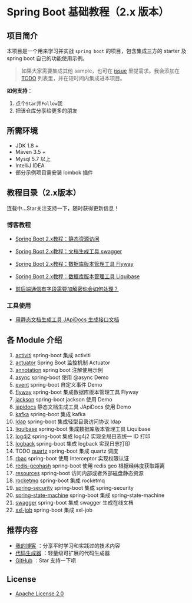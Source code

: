 # Spring Boot 基础教程（2.x 版本）

## 项目简介
本项目是一个用来学习并实战 `spring boot` 的项目，包含集成三方的 starter 及 spring boot 自己的功能使用示例。

> 如果大家需要集成其他 sample，也可在 [issue](https://github.com/zhuyizhuo/spring-boot-samples/issues/new) 里提需求。我会添加在 [TODO](./TODO.md) 列表里，并在短时间内集成进本项目。

**如何支持**：

1. 点个`Star`并`Follow`我
2. 把该仓库分享给更多的朋友

## 所需环境
- JDK 1.8 +
- Maven 3.5 +
- Mysql 5.7 以上
- IntelliJ IDEA
- 部分示例项目需安装 lombok 插件

## 教程目录（2.x版本）

连载中...Star关注支持一下，随时获得更新信息！

### 博客教程

- [Spring Boot 2.x教程：静态资源访问](http://zhuyizhuo.online/2020/06/11/spring-boot/spring-boot-resources-visit/)
- [Spring Boot 2.x教程：文档生成工具 swagger](http://zhuyizhuo.online/2020/06/17/spring-boot/spring-boot-swagger/)
- [Spring Boot 2.x教程：数据库版本管理工具 Flyway](http://zhuyizhuo.online/2020/06/21/spring-boot/spring-boot-flyway-database-version-control/)
- [Spring Boot 2.x教程：数据库版本管理工具 Liquibase](http://zhuyizhuo.online/2020/07/04/spring-boot/spring-boot-liquibase-database-version-control)

- [前后端通信有字段需要加解密你会如何处理？](http://zhuyizhuo.online/2020/07/12/spring-boot/spring-boot-jackson/)

### 工具使用
- [用静态文档生成工具 JApiDocs 生成接口文档](http://zhuyizhuo.online/2020/07/16/tool/japidocs/)

## 各 Module 介绍
1. [activiti](./spring-boot-2.x-samples/activiti/README.md)  spring-boot  集成 activiti
2. [actuator](./spring-boot-2.x-samples/actuator/README.md)  Spring Boot 监控机制 Actuator 
3. [annotation](./spring-boot-2.x-samples/annotation/README.md)  spring boot 注解使用示例
4. [async](./spring-boot-2.x-samples/async/README.md)  spring-boot 使用 @async Demo
5. [event](./spring-boot-2.x-samples/event/README.md)  spring-boot 自定义事件 Demo
6. [flyway](./spring-boot-2.x-samples/flyway/README.md)  spring-boot 集成数据库版本管理工具 Flyway
7. [jackson](./spring-boot-2.x-samples/jackson/README.md)  spring-boot jackson 使用 Demo
8. [japidocs](./spring-boot-2.x-samples/japidocs/README.md)  静态文档生成工具 JApiDocs 使用 Demo
9. [kafka](./spring-boot-2.x-samples/kafka/README.md)  spring-boot 集成 kafka
10. [ldap](./spring-boot-2.x-samples/ldap/README.md)  spring-boot 集成轻型目录访问协议 ldap
11. [liquibase](./spring-boot-2.x-samples/liquibase/README.md)  spring-boot 集成数据库版本管理工具 Liquibase
12. [log4j2](./spring-boot-2.x-samples/log4j2/README.md)      spring-boot 集成 log4j2 实现全局日志统一 ID 打印
13. [logback](./spring-boot-2.x-samples/logback/README.md)      spring-boot 集成 logback 实现日志打印
14. TODO [quartz](./spring-boot-2.x-samples/quartz/README.md)       spring-boot 集成 quartz 调度
15. [rbac](./spring-boot-2.x-samples/rbac/README.md)      spring-boot 使用 Interceptor 实现权限认证
16. [redis-geohash](./spring-boot-2.x-samples/redis-geohash/README.md)      spring-boot 使用 redis geo 根据经纬度获取距离 
17. [resources](./spring-boot-2.x-samples/resources/README.md)  spring-boot 访问内部或者外部磁盘静态资源
18. [rocketmq](./spring-boot-2.x-samples/rocketmq/README.md)  spring-boot 集成 rocketmq
19. [spring-security](./spring-boot-2.x-samples/spring-security/README.md)  spring-boot 集成 spring-security
20. [spring-state-machine](./spring-boot-2.x-samples/spring-state-machine/README.md)  spring-boot 集成 spring-state-machine
21. [swagger](./spring-boot-2.x-samples/swagger/README.md)  spring-boot 集成 swagger 生成在线文档
22. [xxl-job](./spring-boot-2.x-samples/xxl-job/README.md)  spring-boot 集成 xxl-job

## 推荐内容

- [我的博客](https://zhuyizhuo.online/) ：分享平时学习和实践过的技术内容
- [代码生成器](https://zhuyizhuo.github.io/code-generator-doc/) ：轻量级可扩展的代码生成器
- [GitHub](https://github.com/zhuyizhuo/spring-boot-samples) ：Star 支持一下呗

## License
- [Apache License 2.0](http://www.apache.org/licenses/LICENSE-2.0.html)
